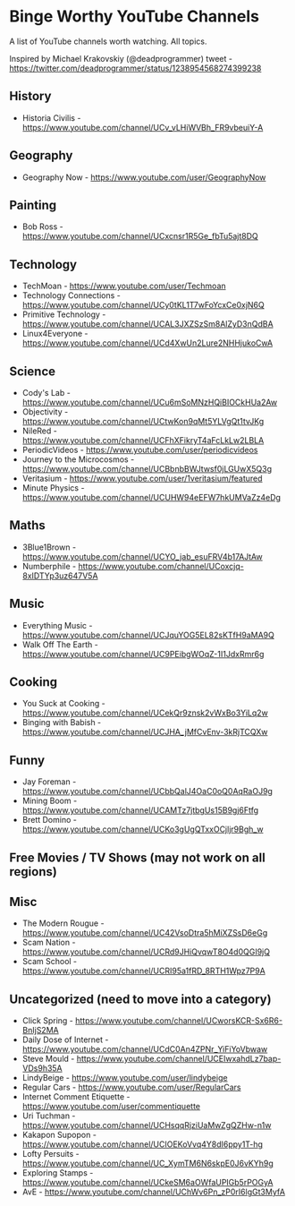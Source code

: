 # Binge Worthy YouTube Channels

A list of YouTube channels worth watching. All topics.

Inspired by Michael Krakovskiy (@deadprogrammer) tweet - https://twitter.com/deadprogrammer/status/1238954568274399238 

## History
- Historia Civilis - https://www.youtube.com/channel/UCv_vLHiWVBh_FR9vbeuiY-A

## Geography
- Geography Now - https://www.youtube.com/user/GeographyNow

## Painting
- Bob Ross - https://www.youtube.com/channel/UCxcnsr1R5Ge_fbTu5ajt8DQ

## Technology
- TechMoan - https://www.youtube.com/user/Techmoan
- Technology Connections - https://www.youtube.com/channel/UCy0tKL1T7wFoYcxCe0xjN6Q
- Primitive Technology - https://www.youtube.com/channel/UCAL3JXZSzSm8AlZyD3nQdBA
- Linux4Everyone - https://www.youtube.com/channel/UCd4XwUn2Lure2NHHjukoCwA

## Science
- Cody's Lab - https://www.youtube.com/channel/UCu6mSoMNzHQiBIOCkHUa2Aw
- Objectivity - https://www.youtube.com/channel/UCtwKon9qMt5YLVgQt1tvJKg
- NileRed - https://www.youtube.com/channel/UCFhXFikryT4aFcLkLw2LBLA
- PeriodicVideos - https://www.youtube.com/user/periodicvideos
- Journey to the Microcosmos - https://www.youtube.com/channel/UCBbnbBWJtwsf0jLGUwX5Q3g
- Veritasium - https://www.youtube.com/user/1veritasium/featured
- Minute Physics - https://www.youtube.com/channel/UCUHW94eEFW7hkUMVaZz4eDg

## Maths
- 3Blue1Brown - https://www.youtube.com/channel/UCYO_jab_esuFRV4b17AJtAw
- Numberphile - https://www.youtube.com/channel/UCoxcjq-8xIDTYp3uz647V5A

## Music
- Everything Music - https://www.youtube.com/channel/UCJquYOG5EL82sKTfH9aMA9Q
- Walk Off The Earth - https://www.youtube.com/channel/UC9PEibgWOqZ-1I1JdxRmr6g

## Cooking
- You Suck at Cooking - https://www.youtube.com/channel/UCekQr9znsk2vWxBo3YiLq2w
- Binging with Babish - https://www.youtube.com/channel/UCJHA_jMfCvEnv-3kRjTCQXw

## Funny
- Jay Foreman - https://www.youtube.com/channel/UCbbQalJ4OaC0oQ0AqRaOJ9g
- Mining Boom - https://www.youtube.com/channel/UCAMTz7jtbgUs15B9gj6Ftfg
- Brett Domino - https://www.youtube.com/channel/UCKo3gUgQTxxOCjljr9Bgh_w

## Free Movies / TV Shows (may not work on all regions)

## Misc
- The Modern Rougue - https://www.youtube.com/channel/UC42VsoDtra5hMiXZSsD6eGg
- Scam Nation - https://www.youtube.com/channel/UCRd9JHiQvqwT8O4d0QGI9jQ
- Scam School - https://www.youtube.com/channel/UCRI95a1fRD_8RTH1Wpz7P9A

## Uncategorized (need to move into a category)
- Click Spring - https://www.youtube.com/channel/UCworsKCR-Sx6R6-BnIjS2MA
- Daily Dose of Internet - https://www.youtube.com/channel/UCdC0An4ZPNr_YiFiYoVbwaw
- Steve Mould - https://www.youtube.com/channel/UCEIwxahdLz7bap-VDs9h35A
- LindyBeige - https://www.youtube.com/user/lindybeige
- Regular Cars - https://www.youtube.com/user/RegularCars
- Internet Comment Etiquette - https://www.youtube.com/user/commentiquette
- Uri Tuchman - https://www.youtube.com/channel/UCHsqqRjziUaMwZgQZHw-n1w
- Kakapon Supopon - https://www.youtube.com/channel/UCIOEKoVvq4Y8dI6ppy1T-hg
- Lofty Persuits - https://www.youtube.com/channel/UC_XymTM6N6skpE0J6vKYh9g
- Exploring Stamps - https://www.youtube.com/channel/UCkeSM6aOWfaUPIGb5rPOGyA
- AvE - https://www.youtube.com/channel/UChWv6Pn_zP0rI6lgGt3MyfA
